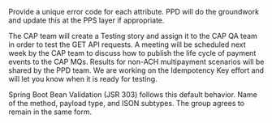 
Provide a unique error code for each attribute. PPD will do the groundwork and update this at the PPS layer if appropriate.

The CAP team will create a Testing story and assign it to the CAP QA team in order to test the GET API requests.
A meeting will be scheduled next week by the CAP team to discuss how to publish the life cycle of payment events to the CAP MQs.
Results for non-ACH multipayment scenarios will be shared by the PPD team.
We are working on the Idempotency Key effort and will let you know when it is ready for testing.


Spring Boot Bean Validation (JSR 303) follows this default behavior. Name of the method, payload type, and ISON subtypes.
The group agrees to remain in the same form.